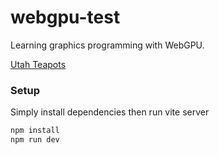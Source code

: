 # webgpu-test

Learning graphics programming with WebGPU.

[Utah Teapots](https://github.com/user-attachments/assets/11320f22-adb5-439d-8605-81a6aa459d5a)

### Setup

Simply install dependencies then run vite server

```bash
npm install
npm run dev
```
